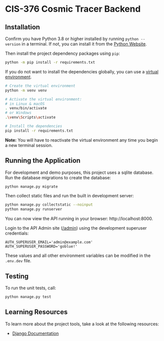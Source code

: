 # CIS-376 Cosmic Tracer Backend

## Installation

Confirm you have Python 3.8 or higher installed by running `python --version` in
a terminal. If not, you can install it from the [Python Website](https://www.python.org/downloads/).

Then install the project dependency packages using `pip`:

```bash
python -m pip install -r requirements.txt
```

If you do not want to install the dependencies globally, you can use a
[virtual environment](https://packaging.python.org/en/latest/guides/installing-using-pip-and-virtual-environments/).

```sh
# Create the virtual environment
python -m venv venv

# Activate the virtual environment:
# in Linux & macOS
. venv/bin/activate
# or Windows
.\venv\Scripts\activate

# Install the dependencies
pip install -r requirements.txt
```

**Note:** You will have to reactivate the virtual environment any time you begin
a new terminal session.

## Running the Application

For development and demo purposes, this project uses a sqlite database.
Run the database migrations to create the database:

```sh
python manage.py migrate
```

Then collect static files and run the built in development server:

```sh
python manage.py collectstatic --noinput
python manage.py runserver
```

You can now view the API running in your browser: http://localhost:8000.

Login to the API Admin site ([/admin](http://localhost:8000/admin)) using the
development superuser credentials:

```env
AUTH_SUPERUSER_EMAIL='admin@example.com'
AUTH_SUPERUSER_PASSWORD='goblue!'
```

These values and all other environment variables can be modified in
the `.env.dev` file.

## Testing

To run the unit tests, call:

```sh
python manage.py test
```

## Learning Resources

To learn more about the project tools, take a look at the following resources:

- [Django Documentation](https://docs.djangoproject.com/en/5.0/)
